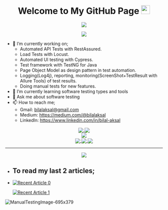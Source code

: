<h1 align="center">
  Welcome to My GitHub Page
  <img src="https://media.giphy.com/media/hvRJCLFzcasrR4ia7z/giphy.gif" width="28">
</h1>


<p align="center">
  <img src="https://readme-typing-svg.herokuapp.com/?lines=Hello+Coder;I+am+Bilal+AKSAL;Working+as+Software+Developer+In+Test&font=Fira%20Code&center=true&width=780&height=45&color=f75c7e&vCenter=true&size=30">
</p>

<div align="center">
<img src="https://external-content.duckduckgo.com/iu/?u=https://media.giphy.com/media/gG6OcTSRWaSis/giphy.gif">
</div>

- 🔭 I’m currently working on;
    - Automated API Tests with RestAssured.
    - Load Tests with Locust.
    - Automated UI testing with Cypress.
    - Test framework with TestNG for Java
    - Page Object Model as design pattern in test automation.
    - Logging(Log4j), reporting, monitoring(ScreenShot+TestResult with Allure Tools) of test results.
    - Doing manual tests for new features. 
- 🌱 I’m currently learning software testing types and tools
- 💬 Ask me about software testing
- 📫 How to reach me;
    - Gmail: bilalaksal@gmail.com
    - Medium: https://medium.com/@bilalaksal
    - Linkedln: https://www.linkedin.com/in/bilal-aksal


 <!--Statistics-->
<div align="center">
  <div align="center">
<a href="https://github.com/AksalBilal/github-profile-views-counter">
    <img align="center" src="https://komarev.com/ghpvc/?username=AksalBilal&color=f75c7e">
</a>
<a href="https://github.com/AksalBilal?tab=followers">
    <img align="center"  src="https://img.shields.io/github/followers/AksalBilal?style=flat-square&color=f75c7e">
</a>
  </div>

<div>
<img align="center" src="https://github-readme-stats.vercel.app/api?username=AksalBilal&show_icons=true&theme=radical" />
</div>
<a href="https://git.io/streak-stats">
  <img align="center" src="https://github-readme-streak-stats.herokuapp.com?user=AksalBilal&theme=radical&date_format=j%20M%5B%20Y%5D" />
</a>
<a href="https://github.com/AksalBilal">
  <img align="center" src="https://github-readme-stats.vercel.app/api/wakatime?username=AksalBilal&show_icons=true&theme=radical" />
</a>
  
<a href="https://github.com/AksalBilal">
  <img align="center" src="https://github-readme-stats.vercel.app/api/top-langs/?username=AksalBilal&layout=compact&theme=radical" />
</a>
</div>

<hr />

<div  align="center"> <img src="https://activity-graph.herokuapp.com/graph?username=AksalBilal&theme=xcode" /></div>


- ## To read my last 2 articles;
- 
     <a href="https://github-readme-medium-recent-article.vercel.app/medium/@bilalaksal/0"><img src="https://github-readme-medium-recent-article.vercel.app/medium/@bilalaksal/0" alt="Recent Article 0"></a>
  
     <a href="https://github-readme-medium-recent-article.vercel.app/medium/@bilalaksal/1"><img src="https://github-readme-medium-recent-article.vercel.app/medium/@bilalaksal/1" alt="Recent Article 1" ></a>
     
![ManualTestingImage-695x379](https://user-images.githubusercontent.com/46024317/142259062-9b19de7b-af2d-4d92-bc58-f05590ac5a77.jpg)

